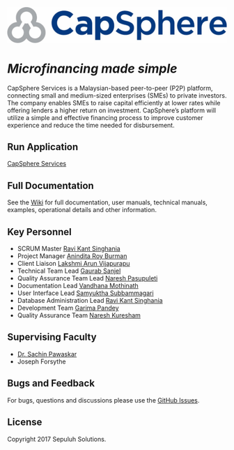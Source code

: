 <img src='https://github.com/SachinPawaskarUNO/mav-capS/blob/MyWorkInProgress/public/images/documentation/logo.png'>

# *Microfinancing made simple*

CapSphere Services is a Malaysian-based peer-to-peer (P2P) platform, connecting small and medium-sized enterprises
(SMEs) to private investors. The company enables SMEs to raise capital efficiently at lower rates while offering lenders a higher return on investment. CapSphere’s platform will utilize a simple and effective financing process to improve customer experience and reduce the 
time needed for disbursement. 

## Run Application
[CapSphere Services](http://capsphere.herokuapp.com/)

## Full Documentation

See the [Wiki](https://github.com/SachinPawaskarUNO/mav-capS/wiki) for full documentation, user manuals, technical manuals, examples, operational details and other information.

## Key Personnel
- SCRUM Master [Ravi Kant Singhania](https://github.com/rsinghania0922)
- Project Manager [Anindita Roy Burman](https://github.com/aburman)
- Client Liaison [Lakshmi Arun Vijapurapu](https://github.com/arunvijapurapu1990)
- Technical Team Lead [Gaurab Sanjel](https://github.com/gksanjel)
- Quality Assurance Team Lead [Naresh Pasupuleti](https://github.com/npasupuleti8866)
- Documentation Lead [Vandhana Mothinath](https://github.com/vmothinath)
- User Interface Lead [Samyuktha Subbammagari](https://github.com/samyuktha2708)
- Database Administration Lead [Ravi Kant Singhania](https://github.com/rsinghania0922)
- Development Team [Garima Pandey](https://github.com/GarimaPandey)
- Quality Assurance Team [Naresh Kuresham](https://github.com/nareshkuresham)

## Supervising Faculty
- [Dr. Sachin Pawaskar](https://github.com/SachinPawaskarUNO)
- Joseph Forsythe

## Bugs and Feedback

For bugs, questions and discussions please use the [GitHub Issues](https://github.com/SachinPawaskarUNO/mav-capS/issues).

## License

Copyright 2017 Sepuluh Solutions.

